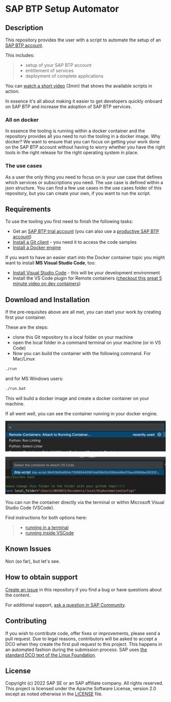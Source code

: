 # SAP BTP Setup Automator
<!--- Register repository https://api.reuse.software/register, then add REUSE badge:
[![REUSE status](https://api.reuse.software/badge/github.com/SAP-samples/REPO-NAME)](https://api.reuse.software/info/github.com/SAP-samples/REPO-NAME)
-->


## Description
This repository provides the user with a script to automate the setup of an [SAP BTP account](https://account.hana.ondemand.com/).

This includes:

> - setup of your SAP BTP account
> - entitlement of services
> - deployment of complete applications

You can [watch a short video](https://video.sap.com/media/t/1_un1pxle5) (3min) that shows the available scripts in action.

In essence it's all about making it easier to get developers quickly onboard on SAP BTP and increase the adoption of SAP BTP services.

### All on docker

In essence the tooling is running within a docker container and the repository provides all you need to run the tooling in a docker image.
Why docker? We want to ensure that you can focus on getting your work done on the SAP BTP account without having to worry whether you have the right tools in the right release for the right operating system in place.

### The use cases

As a user the only thing you need to focus on is your use case that defines which services or subscriptions you need. The use case is defined within a json structure. You can find a few use cases in the use cases folder of this repository, but you can create your own, if you want to run the script.

## Requirements

To use the tooling you first need to finish the following tasks:

- Get an [SAP BTP trial account](https://cockpit.hanatrial.ondemand.com/trial/#/home/trial) (you can also use a [productive SAP BTP account](https://account.hana.ondemand.com/#/home/welcome))
- [Install a Git client](https://git-scm.com/downloads) - you need it to access the code samples
- [Install a Docker engine](https://docs.docker.com/desktop/)

If you want to have an easier start into the Docker container topic you might want to install **MS Visual Studio Code**, too:

- [Install Visual Studio Code](https://code.visualstudio.com/download) - this will be your development environment
- Install the VS Code plugin for Remote containers ([checkout this great 5 minute video on dev containers](https://www.youtube.com/watch?v=Uvf2FVS1F8k))

## Download and Installation

If the pre-requisites above are all met, you can start your work by creating first your container.

These are the steps:

- clone this Git repository to a local folder on your machine
- open the local folder in a command terminal on your machine (or in VS Code)
- Now you can build the container with the following command. For Mac/Linux

```bash
./run
```

and for MS Windows users:

```bash
./run.bat
```

This will build a docker image and create a docker container on your machine.

If all went well, you can see the container running in your docker engine.

![command in VS Code to attach it to a running container](docs/pics/quick-guide-step06.png)

![select running container in VS Code](docs/pics/quick-guide-step07.png)

You can run the container directly via the terminal or within Microsoft Visual Studio Code (VSCode).

Find instructions for both options here:

> - [running in a terminal](docs/terminal.md)
> - [running inside VSCode](docs/vscode.md)

## Known Issues

Non (so far), but let's see.

## How to obtain support

[Create an issue](https://github.com/SAP-samples/<repository-name>/issues) in this repository if you find a bug or have questions about the content.

For additional support, [ask a question in SAP Community](https://answers.sap.com/questions/ask.html).

## Contributing

If you wish to contribute code, offer fixes or improvements, please send a pull request. Due to legal reasons, contributors will be asked to accept a DCO when they create the first pull request to this project. This happens in an automated fashion during the submission process. SAP uses [the standard DCO text of the Linux Foundation](https://developercertificate.org/).

## License

Copyright (c) 2022 SAP SE or an SAP affiliate company. All rights reserved. This project is licensed under the Apache Software License, version 2.0 except as noted otherwise in the [LICENSE](LICENSES/Apache-2.0.txt) file.
